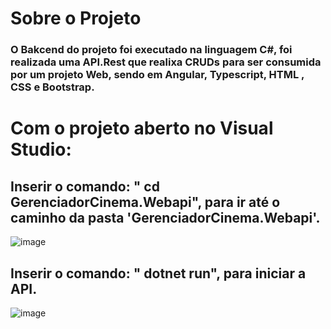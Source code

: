 # Sobre o Projeto
### O Bakcend do projeto foi executado na linguagem C#, foi realizada uma API.Rest que realixa CRUDs para ser consumida por um projeto Web, sendo em Angular, Typescript, HTML , CSS e Bootstrap.

# Com o projeto aberto no Visual Studio:

## Inserir o comando: " cd GerenciadorCinema.Webapi", para ir até o caminho da pasta 'GerenciadorCinema.Webapi'.
![image](https://user-images.githubusercontent.com/89493922/204143043-3dc8358c-61c6-415d-99df-ed9bf1dec45d.png)

## Inserir o comando: " dotnet run", para iniciar a API.
![image](https://user-images.githubusercontent.com/89493922/204143201-3bbf42d7-248c-4dc2-b601-a93a64d18d7d.png)

